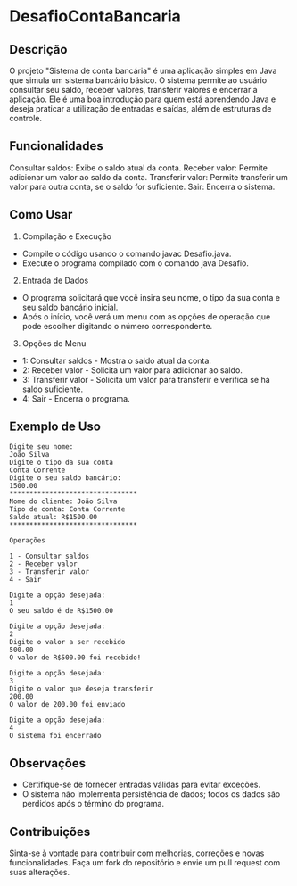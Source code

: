 # DesafioContaBancaria
## Descrição
O projeto "Sistema de conta bancária" é uma aplicação simples em Java que simula um sistema bancário básico. O sistema permite ao usuário consultar seu saldo, receber valores, transferir valores e encerrar a aplicação. Ele é uma boa introdução para quem está aprendendo Java e deseja praticar a utilização de entradas e saídas, além de estruturas de controle.

## Funcionalidades
Consultar saldos: Exibe o saldo atual da conta.
Receber valor: Permite adicionar um valor ao saldo da conta.
Transferir valor: Permite transferir um valor para outra conta, se o saldo for suficiente.
Sair: Encerra o sistema.

## Como Usar
1. Compilação e Execução

- Compile o código usando o comando javac Desafio.java.
- Execute o programa compilado com o comando java Desafio.
2. Entrada de Dados

- O programa solicitará que você insira seu nome, o tipo da sua conta e seu saldo bancário inicial.
- Após o início, você verá um menu com as opções de operação que pode escolher digitando o número correspondente.
3.	Opções do Menu

- 1: Consultar saldos - Mostra o saldo atual da conta.  
- 2: Receber valor - Solicita um valor para adicionar ao saldo.  
- 3: Transferir valor - Solicita um valor para transferir e verifica se há saldo suficiente.  
- 4: Sair - Encerra o programa.


## Exemplo de Uso
```
Digite seu nome:
João Silva
Digite o tipo da sua conta
Conta Corrente
Digite o seu saldo bancário:
1500.00
********************************
Nome do cliente: João Silva
Tipo de conta: Conta Corrente
Saldo atual: R$1500.00
********************************

Operações

1 - Consultar saldos
2 - Receber valor
3 - Transferir valor
4 - Sair

Digite a opção desejada:
1
O seu saldo é de R$1500.00

Digite a opção desejada:
2
Digite o valor a ser recebido
500.00
O valor de R$500.00 foi recebido!

Digite a opção desejada:
3
Digite o valor que deseja transferir
200.00
O valor de 200.00 foi enviado

Digite a opção desejada:
4
O sistema foi encerrado
```
## Observações
- Certifique-se de fornecer entradas válidas para evitar exceções.
- O sistema não implementa persistência de dados; todos os dados são perdidos após o término do programa.
## Contribuições
Sinta-se à vontade para contribuir com melhorias, correções e novas funcionalidades. Faça um fork do repositório e envie um pull request com suas alterações.
